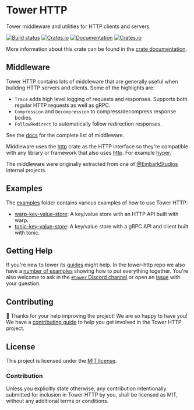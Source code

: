# Tower HTTP

Tower middleware and utilities for HTTP clients and servers.

[![Build status](https://github.com/tower-rs/tower-http/workflows/CI/badge.svg)](https://github.com/tower-rs/tower-http/actions)
[![Crates.io](https://img.shields.io/crates/v/tower-http)](https://crates.io/crates/tower-http)
[![Documentation](https://docs.rs/tower-http/badge.svg)](https://docs.rs/tower-http)
[![Crates.io](https://img.shields.io/crates/l/tower-http)](LICENSE)

More information about this crate can be found in the [crate documentation][docs].

## Middleware

Tower HTTP contains lots of middleware that are generally useful when building
HTTP servers and clients. Some of the highlights are:

- `Trace` adds high level logging of requests and responses. Supports both
  regular HTTP requests as well as gRPC.
- `Compression` and `Decompression` to compress/decompress response bodies.
- `FollowRedirect` to automatically follow redirection responses.

See the [docs] for the complete list of middleware.

Middleware uses the [http] crate as the HTTP interface so they're compatible
with any library or framework that also uses [http]. For example [hyper].

The middleware were originally extracted from one of [@EmbarkStudios] internal
projects.

## Examples

The [examples] folder contains various examples of how to use Tower HTTP:

- [warp-key-value-store]: A key/value store with an HTTP API built with warp.
- [tonic-key-value-store]: A key/value store with a gRPC API and client built with tonic.

## Getting Help

If you're new to tower its [guides] might help. In the tower-http repo we also
have a [number of examples][examples] showing how to put everything together.
You're also welcome to ask in the [`#tower` Discord channel][chat] or open an
[issue] with your question.

## Contributing

:balloon: Thanks for your help improving the project! We are so happy to have
you! We have a [contributing guide][guide] to help you get involved in the Tower
HTTP project.

[guide]: CONTRIBUTING.md

## License

This project is licensed under the [MIT license](LICENSE).

### Contribution

Unless you explicitly state otherwise, any contribution intentionally submitted
for inclusion in Tower HTTP by you, shall be licensed as MIT, without any
additional terms or conditions.

[@EmbarkStudios]: https://github.com/EmbarkStudios
[examples]: https://github.com/tower-rs/tower-http/tree/master/examples
[http]: https://crates.io/crates/http
[tonic-key-value-store]: https://github.com/tower-rs/tower-http/tree/master/examples/tonic-key-value-store
[warp-key-value-store]: https://github.com/tower-rs/tower-http/tree/master/examples/warp-key-value-store
[chat]: https://discord.gg/tokio
[docs]: https://docs.rs/tower-http
[hyper]: https://github.com/hyperium/hyper
[issue]: https://github.com/tower-rs/tower-http/issues/new
[milestone]: https://github.com/tower-rs/tower-http/milestones
[examples]: https://github.com/tower-rs/tower-http/tree/master/examples
[guides]: https://github.com/tower-rs/tower/tree/master/guides
